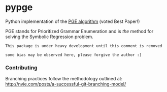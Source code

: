 # pypge

Python implementation of the [PGE algorithm](http://dl.acm.org/citation.cfm?id=2463486) (voted Best Paper!)

PGE stands for Prioritized Grammar Enumeration and is *the* method for solving the Symbolic Regression problem. 

`This package is under heavy development until this comment is removed`

`some bias may be observed here, please forgive the author :]`

### Contributing

Branching practices follow the methodology outlined at: http://nvie.com/posts/a-successful-git-branching-model/


